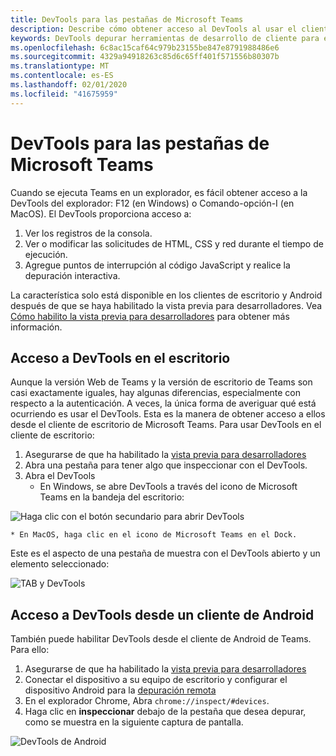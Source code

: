```yaml
---
title: DevTools para las pestañas de Microsoft Teams
description: Describe cómo obtener acceso al DevTools al usar el cliente de escritorio de Microsoft Teams
keywords: DevTools depurar herramientas de desarrollo de cliente para escritorio móvil Chrome
ms.openlocfilehash: 6c8ac15caf64c979b23155be847e8791988486e6
ms.sourcegitcommit: 4329a94918263c85d6c65ff401f571556b80307b
ms.translationtype: MT
ms.contentlocale: es-ES
ms.lasthandoff: 02/01/2020
ms.locfileid: "41675959"
---
```

# <a name="devtools-for-microsoft-teams-tabs"></a>DevTools para las pestañas de Microsoft Teams

Cuando se ejecuta Teams en un explorador, es fácil obtener acceso a la DevTools del explorador: F12 (en Windows) o Comando-opción-I (en MacOS). El DevTools proporciona acceso a:

1. Ver los registros de la consola.
1. Ver o modificar las solicitudes de HTML, CSS y red durante el tiempo de ejecución.
1. Agregue puntos de interrupción al código JavaScript y realice la depuración interactiva.

La característica solo está disponible en los clientes de escritorio y Android después de que se haya habilitado la vista previa para desarrolladores. Vea [Cómo habilito la vista previa para desarrolladores](~/resources/dev-preview/developer-preview-intro.md) para obtener más información.

## <a name="accessing-devtools-in-the-desktop"></a>Acceso a DevTools en el escritorio

Aunque la versión Web de Teams y la versión de escritorio de Teams son casi exactamente iguales, hay algunas diferencias, especialmente con respecto a la autenticación. A veces, la única forma de averiguar qué está ocurriendo es usar el DevTools. Esta es la manera de obtener acceso a ellos desde el cliente de escritorio de Microsoft Teams. Para usar DevTools en el cliente de escritorio:

1. Asegurarse de que ha habilitado la [vista previa para desarrolladores](~/resources/dev-preview/developer-preview-intro.md)
1. Abra una pestaña para tener algo que inspeccionar con el DevTools.
1. Abra el DevTools
    * En Windows, se abre DevTools a través del icono de Microsoft Teams en la bandeja del escritorio:

  ![Haga clic con el botón secundario para abrir DevTools](~/assets/images/dev-preview/devtools-right-click.png)

    * En MacOS, haga clic en el icono de Microsoft Teams en el Dock.

Este es el aspecto de una pestaña de muestra con el DevTools abierto y un elemento seleccionado:

![TAB y DevTools](~/assets/images/dev-preview/tab-and-devtools.png)

## <a name="accessing-devtools-from-an-android-client"></a>Acceso a DevTools desde un cliente de Android

También puede habilitar DevTools desde el cliente de Android de Teams. Para ello:

1. Asegurarse de que ha habilitado la [vista previa para desarrolladores](~/resources/dev-preview/developer-preview-intro.md)
1. Conectar el dispositivo a su equipo de escritorio y configurar el dispositivo Android para la [depuración remota](https://developers.google.com/web/tools/chrome-devtools/remote-debugging/)
1. En el explorador Chrome, Abra `chrome://inspect/#devices`.
1. Haga clic en **inspeccionar** debajo de la pestaña que desea depurar, como se muestra en la siguiente captura de pantalla.

![DevTools de Android](~/assets/images/android-devtools.png)
